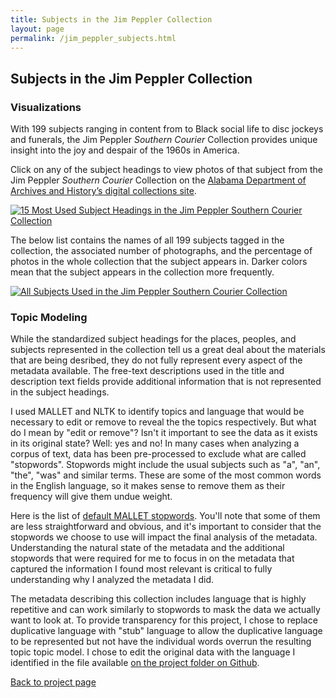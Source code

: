```yaml
---
title: Subjects in the Jim Peppler Collection
layout: page
permalink: /jim_peppler_subjects.html
---
```


## Subjects in the Jim Peppler Collection

### Visualizations

With 199 subjects ranging in content from to Black social life to disc jockeys and funerals, the Jim Peppler _Southern Courier_ Collection provides unique insight into the joy and despair of the 1960s in America.

Click on any of the subject headings to view photos of that subject from the Jim Peppler _Southern Courier_ Collection on the [Alabama Department of Archives and History’s digital collections site](https://digital.archives.alabama.gov/digital/collection/peppler).

<div class='tableauPlaceholder' id='viz1669254970321' style='position: relative'><noscript><a href='#'><img alt='15 Most Used Subject Headings in the Jim Peppler Southern Courier  Collection ' src='https:&#47;&#47;public.tableau.com&#47;static&#47;images&#47;Su&#47;SubjectsInJimPeppler&#47;Sheet1&#47;1_rss.png' style='border: none' /></a></noscript><object class='tableauViz'  style='display:none;'><param name='host_url' value='https%3A%2F%2Fpublic.tableau.com%2F' /> <param name='embed_code_version' value='3' /> <param name='site_root' value='' /><param name='name' value='SubjectsInJimPeppler&#47;Sheet1' /><param name='tabs' value='no' /><param name='toolbar' value='yes' /><param name='static_image' value='https:&#47;&#47;public.tableau.com&#47;static&#47;images&#47;Su&#47;SubjectsInJimPeppler&#47;Sheet1&#47;1.png' /> <param name='animate_transition' value='yes' /><param name='display_static_image' value='yes' /><param name='display_spinner' value='yes' /><param name='display_overlay' value='yes' /><param name='display_count' value='yes' /><param name='language' value='en-US' /></object></div>                

<script type='text/javascript'>                    var divElement = document.getElementById('viz1669254970321');                    var vizElement = divElement.getElementsByTagName('object')[0];                    vizElement.style.width='100%';vizElement.style.height=(divElement.offsetWidth*0.75)+'px';                    var scriptElement = document.createElement('script');                    scriptElement.src = 'https://public.tableau.com/javascripts/api/viz_v1.js';                    vizElement.parentNode.insertBefore(scriptElement, vizElement);                </script>

The below list contains the names of all 199 subjects tagged in the collection, the associated number of photographs, and the percentage of photos in the whole collection that the subject appears in. Darker colors mean that the subject appears in the collection more frequently.

<div class='tableauPlaceholder' id='viz1669254982017' style='position: relative'><noscript><a href='#'><img alt='All Subjects Used in the Jim Peppler Southern Courier Collection ' src='https:&#47;&#47;public.tableau.com&#47;static&#47;images&#47;Al&#47;AllSubjectsJimPeppler&#47;Sheet1&#47;1_rss.png' style='border: none' /></a></noscript><object class='tableauViz'  style='display:none;'><param name='host_url' value='https%3A%2F%2Fpublic.tableau.com%2F' /> <param name='embed_code_version' value='3' /> <param name='site_root' value='' /><param name='name' value='AllSubjectsJimPeppler&#47;Sheet1' /><param name='tabs' value='no' /><param name='toolbar' value='yes' /><param name='static_image' value='https:&#47;&#47;public.tableau.com&#47;static&#47;images&#47;Al&#47;AllSubjectsJimPeppler&#47;Sheet1&#47;1.png' /> <param name='animate_transition' value='yes' /><param name='display_static_image' value='yes' /><param name='display_spinner' value='yes' /><param name='display_overlay' value='yes' /><param name='display_count' value='yes' /><param name='language' value='en-US' /></object></div>                

<script type='text/javascript'>                    var divElement = document.getElementById('viz1669254982017');                    var vizElement = divElement.getElementsByTagName('object')[0];                    vizElement.style.width='100%';vizElement.style.height=(divElement.offsetWidth*0.75)+'px';                    var scriptElement = document.createElement('script');                    scriptElement.src = 'https://public.tableau.com/javascripts/api/viz_v1.js';                    vizElement.parentNode.insertBefore(scriptElement, vizElement);                </script>

### Topic Modeling 

While the standardized subject headings for the places, peoples, and subjects represented in the collection tell us a great deal about the materials that are being desribed, they do not fully represent every aspect of the metadata available. The free-text descriptions used in the title and description text fields provide additional information that is not represented in the subject headings. 

I used MALLET and NLTK to identify topics and language that would be necessary to edit or remove to reveal the the topics respectively. But what do I mean by "edit or remove"? Isn't it important to see the data as it exists in its original state?  Well: yes and no! In many cases when analyzing a corpus of text, data has been pre-processed to exclude what are called "stopwords". Stopwords might include the usual subjects such as "a", "an", "the", "was" and similar terms. These are some of the most common words in the English language, so it makes sense to remove them as their frequency will give them undue weight. 

Here is the list of [default MALLET stopwords](https://github.com/elizajames/Stand-Alone-Projects/blob/master/Southern%20Courier/MALLET_default_stopwords). You'll note that some of them are less straightforward and obvious, and it's important to consider that the stopwords we choose to use will impact the final analysis of the metadata. Understanding the natural state of the metadata and the additional stopwords that were required for me to focus in on the metadata that captured the information I found most relevant is critical to fully understanding why I analyzed the metadata I did.

The metadata describing this collection includes language that is highly repetitive and can work similarly to stopwords to mask the data we actually want to look at. To provide transparency for this project, I chose to replace duplicative language with "stub" language to allow the duplicative language to be represented but not have the individual words overrun the resulting topic topic model. I chose to edit the original data with the language I identified in the file available [on the project folder on Github](https://github.com/elizajames/Stand-Alone-Projects/blob/master/Southern%20Courier/additional_stopwords).

[Back to project page](https://elizajames.github.io/jim_peppler.html)